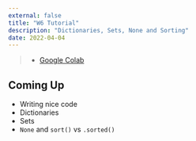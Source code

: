 ```yaml
---
external: false
title: "W6 Tutorial"
description: "Dictionaries, Sets, None and Sorting"
date: 2022-04-04
---
```


> - [Google Colab](https://colab.research.google.com/drive/198RF7ZT8-_eH7QEXCOdXiSZzIWR6D2Ht?usp=sharing)

## Coming Up

- Writing nice code
- Dictionaries
- Sets
- `None` and `sort()` vs `.sorted()`
